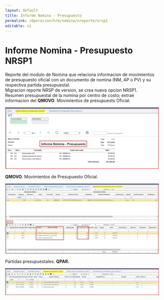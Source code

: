 ```yaml
---
layout: default
title: Informe Nomina - Presupuesto
permalink: /Operacion/hrm/nomina/nreporte/nrsp1
editable: si
---
```


# Informe Nomina - Presupuesto NRSP1


Reporte del modulo de Nomina que relaciona informacion de movimientos de presupuesto oficial con un documento de nomina (NM, AP o PV) y su respectiva partida presupuestal.  
Migracion reporte NRSP de version, se crea nueva opcion NRSP1.  
Resumen presupuestal de la nomina por centro de costo; extrae informacion del **QMOVO**.  Movimientos de presupuesto Oficial.  



![](nrsp_01.png)  

**QMOVO**.  Movimientos de Presupuesto Oficial.  

![](qmovo1.png)  

Partidas presupuestales.  **QPAR.**  

![](qpar1.png)  











